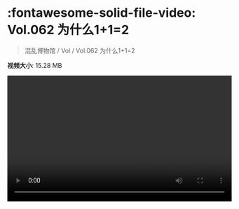 # :fontawesome-solid-file-video: Vol.062 为什么1+1=2

> 混乱博物馆 / Vol / Vol.062 为什么1+1=2

**视频大小**: 15.28 MB

<video id="V-0e6c4c33922cd7c932223fddd64ebfe5" width="512" height="288" preload="none" playsinline webkit-playsinline></video>